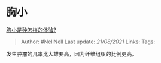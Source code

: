 # 胸小
[胸小是种怎样的体验?](https://www.zhihu.com/question/26652553/answer/1015508266)

> Author: #NellNell 
Last update: *21/08/2021* 
Links:
Tags: 

发生肿瘤的几率比大雄要高，因为纤维组织的比例更高。